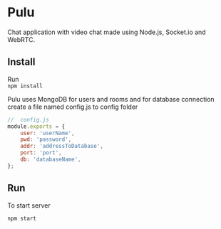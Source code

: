 # Pulu

Chat application with video chat made using Node.js, Socket.io and WebRTC.


## Install

Run  
`npm install`

Pulu uses MongoDB for users and rooms and for database connection create a 
file named config.js to config folder
```javascript
//  config.js
module.exports = {
    user: 'userName',
    pwd: 'password',
    addr: 'addressToDatabase',
    port: 'port',
    db: 'databaseName',
};
``` 

## Run

To start server

`npm start`

